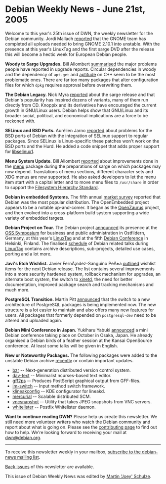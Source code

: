 
Debian Weekly News - June 21st, 2005
====================================


Welcome to this year's 25th issue of DWN, the weekly newsletter for the
Debian community. Jordi Mallach [reported](http://oskuro.net/blog/freesoftware/gnome-2.10-unstable-2005-06-14-21-01) that the GNOME team has completed all uploads needed to bring
GNOME 2.10.1 into unstable. With the presence at this year's LinuxTag and the
first sarge DVD after the release this will become a hectic week for European
Debian people.


**Woody to Sarge Upgrades.** Bill Allombert [summarised](https://lists.debian.org/debian-devel-announce/2005/06/msg00006.html) the major problems people have reported in upgrade reports.
Circular dependencies in woody and the dependency of `apt-get` and
[aptitude](https://packages.debian.org/aptitude) on C++ seem to be
the most problematic ones. There are far too many packages that alter
configuration files for which `dpkg` requires approval before
overwriting them.


**The Debian Legacy.** Nick Myra [reported](http://os.newsforge.com/article.pl?sid=05/06/13/1430228)
about the sarge release and that Debian's popularity has inspired dozens of
variants, many of them run directly from CD. Knoppix and its derivatives have
encouraged the current growth in GNU/Linux users. Debian helps show that
GNU/Linux and its broader social, political, and economical implications are a
force to be reckoned with.


**SELinux and BSD Ports.** Aurélien Jarno [reported](https://lists.debian.org/debian-devel-announce/2005/06/msg00012.html) about problems for the BSD ports of Debian with the integration
of SELinux support to regular packages. Since SELinux is Linux-specific
these patches won't work on the BSD ports and the Hurd. He added a code
snippet that adds proper support for [libselinux1](https://packages.debian.org/libselinux1).


**Menu System Update.** Bill Allombert [reported](https://lists.debian.org/debian-devel-announce/2005/06/msg00013.html) about improvements done in the [menu](https://packages.debian.org/menu) package during the
preparations of sarge on which packages may now depend. Translations of menu
sections, different character sets and XDG menus are now supported. He also
asked developers to let the menu item start with a capital letter and to move
menu files to `/usr/share` in order to support the [Filesystem Hierarchy Standard](http://www.pathname.com/fhs/).


**Debian in embedded Systems.** The fifth annual [market
survey](http://www.linuxdevices.com/articles/AT4036830962.html) reported that Debian was the most popular distribution. The
OpenEmbedded project appears to be a notable up-and-comer. It began as the [OpenZaurus](http://linuxdevices.com/links/LK3443415155.html) project,
and then evolved into a cross-platform build system supporting a wide variety
of embedded targets.


**Debian Project on Tour.** The Debian project [announced](https://www.debian.org/News/2005/20050617) its presence at the [OSS Symposium](https://www.debian.org/events/2005/0620-oss2005) for business and
public administration in Ostfildern, Germany, at this year's [LinuxTag](https://www.debian.org/events/2005/0622-linuxtag) and at the fifth [Debian Conference](https://www.debian.org/events/2005/0710-debconf) in Helsinki,
Finland. The finalised [schedule](http://www.infodrom.org/Debian/events/LinuxTag2005/day.html)
of Debian related talks during [LinuxTag](http://www.linuxtag.org/)
contains archive descriptions, sub-projects, detailed use cases, porting and
a lot more.


**Javi's Etch Wishlist.** Javier FernÃ¡ndez-Sanguino PeÃ±a [outlined](https://lists.debian.org/debian-devel/2005/06/msg00462.html)
wishlist items for the next Debian release. The list contains several
improvements into a more security hardened system, rollback mechanism for
upgrades, an alternate boot system, the switch to [xinetd](https://packages.debian.org/xinetd), the need for better
documentation, improved package search and tracking mechanisms and much
more.


**PostgreSQL Transition.** Martin Pitt [announced](https://lists.debian.org/debian-devel/2005/06/msg00500.html)
that the switch to a new architecture of PostgreSQL packages is being
implemented now. The new structure is a lot easier to maintain and also
offers many new [features](https://people.debian.org/~mpitt/postgresql-ng.html) for users. All packages that formerly depended on
`postgresql-dev` need to be altered and uploaded again.


**Debian Mini Conference in Japan.** Yukiharu Yabuki [announced](https://lists.debian.org/debian-devel/2005/06/msg00517.html) a mini Debian conference taking place on October in Osaka,
Japan. He already organised a Debian birds of a feather session at the Kansai
OpenSource conference. At least some talks will be given in English.


**New or Noteworthy Packages.** The following packages were
added to the unstable Debian archive [recently](https://packages.debian.org/unstable/newpkg_main) or contain
important updates.


* [bzr](https://packages.debian.org/unstable/devel/bzr)
 -- Next-generation distributed version control system.
* [dav-text](https://packages.debian.org/unstable/text/dav-text)
 -- Minimalist ncurses-based text editor.
* [gff2ps](https://packages.debian.org/unstable/science/gff2ps)
 -- Produces PostScript graphical output from GFF-files.
* [im-switch](https://packages.debian.org/unstable/x11/im-switch)
 -- Input method switch framework.
* [klineakconfig](https://packages.debian.org/unstable/x11/klineakconfig)
 -- KDE configurator for lineakd.
* [mercurial](https://packages.debian.org/unstable/devel/mercurial)
 -- Scalable distributed SCM.
* [vncsnapshot](https://packages.debian.org/unstable/x11/vncsnapshot)
 -- Utility that takes JPEG snapshots from VNC servers.
* [whitelister](https://packages.debian.org/unstable/mail/whitelister)
 -- Postfix Whitelister daemon.


**Want to continue reading DWN?** Please help us create this
newsletter. We still need more volunteer writers who watch the Debian
community and report about what is going on. Please see the [contributing page](https://www.debian.org/News/weekly/contributing) to find out how
to help. We're looking forward to receiving your mail at [dwn@debian.org](mailto:dwn@debian.org).




---



 To receive this newsletter weekly in your mailbox, [subscribe to the debian-news mailing list](https://lists.debian.org/debian-news/).



[Back issues](https://www.debian.org/News/weekly/) of this newsletter are available.



This issue of Debian Weekly News was edited by [Martin 'Joey' Schulze](mailto:dwn@debian.org).




